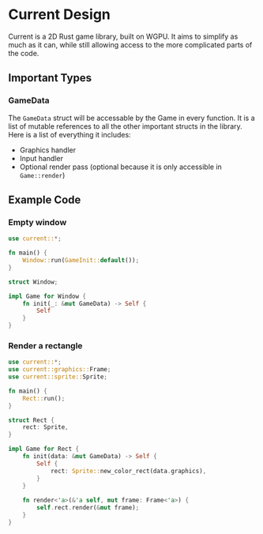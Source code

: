 # Current Design

Current is a 2D Rust game library, built on WGPU. It aims to simplify as much as it can, while still allowing access to the more complicated parts of the code.

## Important Types

### GameData

The `GameData` struct will be accessable by the Game in every function. It is a list of mutable references to all the other important structs in the library. Here is a list of everything it includes:

- Graphics handler
- Input handler
- Optional render pass (optional because it is only accessible in `Game::render`)

## Example Code

### Empty window

```rust
use current::*;

fn main() {
    Window::run(GameInit::default());
}

struct Window;

impl Game for Window {
    fn init(_: &mut GameData) -> Self {
        Self
    }
}
```

### Render a rectangle

```rust
use current::*;
use current::graphics::Frame;
use current::sprite::Sprite;

fn main() {
    Rect::run();
}

struct Rect {
    rect: Sprite,
}

impl Game for Rect {
	fn init(data: &mut GameData) -> Self {
        Self {
            rect: Sprite::new_color_rect(data.graphics),
        }
	}
    
    fn render<'a>(&'a self, mut frame: Frame<'a>) {
        self.rect.render(&mut frame);
    }
}
```
